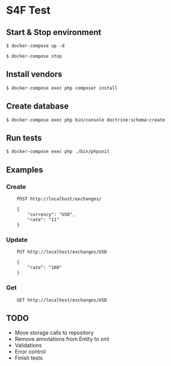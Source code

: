 # S4F Test

## Start & Stop environment 
```
$ docker-compose up -d

$ docker-compose stop
```

## Install vendors
```
$ docker-compose exec php composer install
```

## Create database
```
$ docker-compose exec php bin/console doctrine:schema:create
```

## Run tests

```
$ docker-compose exec php ./bin/phpunit
```

## Examples
### Create

```
    POST http://localhost/exchanges/  
    
    {
	    "currency": "USD",
	    "rate": "11"
    }    
```

### Update

```
    PUT http://localhost/exchanges/USD
    
    {
	    "rate": "100"
    }   
```

### Get

```
    GET http://localhost/exchanges/USD      
```

## TODO
- Move storage calls to repository
- Remove annotations from Entity to xml 
- Validations
- Error control
- Finish tests





